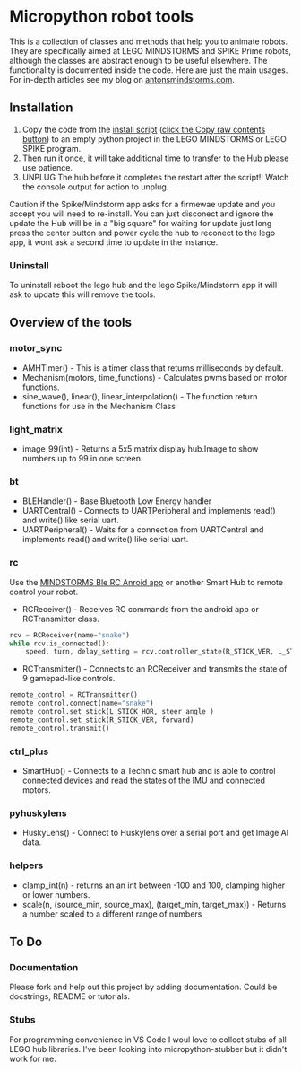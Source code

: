 # Micropython robot tools #

This is a collection of classes and methods that help you to animate robots. They are specifically aimed at LEGO MINDSTORMS and SPIKE Prime robots, although the classes are abstract enough to be useful elsewhere. The functionality is documented inside the code. Here are just the main usages. For in-depth articles see my blog on [antonsmindstorms.com](https://antonsmindstorms.com). 

## Installation ##
1. Copy the code from the [install script](Installer/install_mpy_robot_tools.py) ([click the Copy raw contents button](https://github.blog/changelog/2021-09-20-quickly-copy-the-contents-of-a-file-to-the-clipboard/))  to an empty python project in the LEGO MINDSTORMS or LEGO SPIKE program.
2. Then run it once, it will take additional time to transfer to the Hub please use patience.
3. UNPLUG The hub before it completes the restart after the script!! Watch the console output for action to unplug.

Caution if the Spike/Mindstorm app asks for a firmewae update and you accept you will need to re-install. You can just disconect and ignore the update the Hub will be in a "big square" for waiting for update just long press the center button and power cycle the hub to reconect to the lego app, it wont ask a second time to update in the instance.

### Uninstall ###

To uninstall reboot the lego hub and the lego Spike/Mindstorm app it will ask to update this will remove the tools.

## Overview of the tools ##

### motor_sync ###
- AMHTimer() - This is a timer class that returns milliseconds by default. 
- Mechanism(motors, time_functions) - Calculates pwms based on motor functions.
- sine_wave(), linear(), linear_interpolation() - The function return functions for use in the Mechanism Class

### light_matrix ###
- image_99(int) - Returns a 5x5 matrix display hub.Image to show numbers up to 99 in one screen.

### bt ###
- BLEHandler() - Base Bluetooth Low Energy handler
- UARTCentral() - Connects to UARTPeripheral and implements read() and write() like serial uart.
- UARTPeripheral() - Waits for a connection from UARTCentral and implements read() and write() like serial uart.

### rc ###
Use the [MINDSTORMS Ble RC Anroid app]() or another Smart Hub to remote control your robot.

- RCReceiver() - Receives RC commands from the android app or RCTransmitter class.
``` python
rcv = RCReceiver(name="snake")
while rcv.is_connected():
    speed, turn, delay_setting = rcv.controller_state(R_STICK_VER, L_STICK_HOR, SETTING2)
```
- RCTransmitter() - Connects to an RCReceiver and transmits the state of 9 gamepad-like controls.
``` python
remote_control = RCTransmitter()
remote_control.connect(name="snake")
remote_control.set_stick(L_STICK_HOR, steer_angle )
remote_control.set_stick(R_STICK_VER, forward)
remote_control.transmit()
```

### ctrl_plus ###
- SmartHub() - Connects to a Technic smart hub and is able to control connected devices and read the states of the IMU and connected motors.

### pyhuskylens ###
- HuskyLens() - Connect to Huskylens over a serial port and get Image AI data.

### helpers ###
- clamp_int(n) - returns an an int between -100 and 100, clamping higher or lower numbers.
- scale(n, (source_min, source_max), (target_min, target_max)) - Returns a number scaled to a different range of numbers

## To Do ##
### Documentation ###
Please fork and help out this project by adding documentation. Could be docstrings, README or tutorials.

### Stubs ###
For programming convenience in VS Code I woul love to collect stubs of all LEGO hub libraries. I've been looking into micropython-stubber but it didn't work for me.
